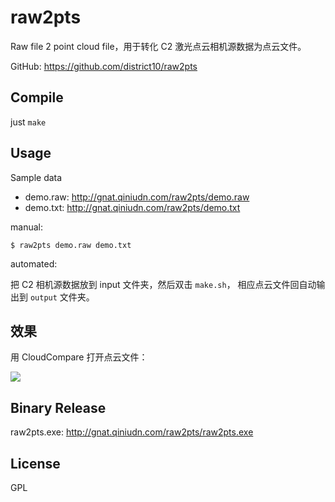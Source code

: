 # raw2pts

Raw file 2 point cloud file，用于转化 C2 激光点云相机源数据为点云文件。

GitHub: <https://github.com/district10/raw2pts>

## Compile

just `make`

## Usage

Sample data

  * demo.raw: <http://gnat.qiniudn.com/raw2pts/demo.raw>
  * demo.txt: <http://gnat.qiniudn.com/raw2pts/demo.txt>

manual:

```shell
$ raw2pts demo.raw demo.txt
```

automated:

把 C2 相机源数据放到 input 文件夹，然后双击 `make.sh`，
相应点云文件回自动输出到 `output` 文件夹。

## 效果

用 CloudCompare 打开点云文件：

![](http://gnat.qiniudn.com/raw2pts/demo.png)

## Binary Release

raw2pts.exe: <http://gnat.qiniudn.com/raw2pts/raw2pts.exe>

## License

GPL
